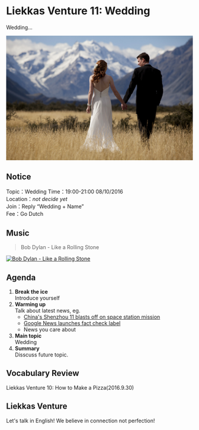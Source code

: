 
# Liekkas Venture 11: Wedding

Wedding...

![wedding](./images/wedding.jpg "wedding")

## Notice

Topic：Wedding
Time：19:00-21:00 08/10/2016  
Location：*not decide yet*  
Join：Reply “Wedding + Name”   
Fee：Go Dutch

## Music

> Bob Dylan - Like a Rolling Stone

[![Bob Dylan - Like a Rolling Stone](http://img.youtube.com/vi/dxLMr784l0Q/0.jpg)](https://www.youtube.com/watch?v=dxLMr784l0Q)
	

## Agenda

1. **Break the ice**  
    Introduce yourself
2. **Warming up**   
    Talk about latest news, eg.
	- [China's Shenzhou 11 blasts off on space station mission](http://www.bbc.com/news/world-asia-china-37670842)
	- [Google News launches fact check label](http://www.bbc.com/news/technology-37657524)
    - News you care about
3. **Main topic**  
	Wedding
4. **Summary**   
    Disscuss future topic.

## Vocabulary Review

Liekkas Venture 10: How to Make a Pizza(2016.9.30)  


## Liekkas Venture

Let's talk in English!
We believe in connection not perfection!
